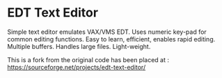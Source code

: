# EDT Text Editor
Simple text editor emulates VAX/VMS EDT. Uses numeric key-pad for common editing functions. Easy to learn, efficient, enables rapid editing. Multiple buffers. Handles large files. Light-weight.


This is a fork from the original code has been placed at :
    https://sourceforge.net/projects/edt-text-editor/
